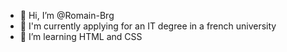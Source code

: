 - 👋 Hi, I’m @Romain-Brg
- 📖 I'm currently applying for an IT degree in a french university
- 🌱 I’m learning HTML and CSS

<!---
Romain-Brg/Romain-Brg is a ✨ special ✨ repository because its `README.md` (this file) appears on your GitHub profile.
You can click the Preview link to take a look at your changes.
--->
